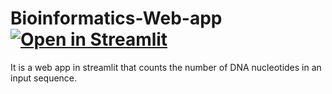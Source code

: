 # Bioinformatics-Web-app [![Open in Streamlit](https://static.streamlit.io/badges/streamlit_badge_black_white.svg)](https://share.streamlit.io/dhanyahegde01/bioinformatics-web-app/main/Bioinformatics.py)
It is a web app in streamlit that counts the number of DNA nucleotides in an input sequence.
